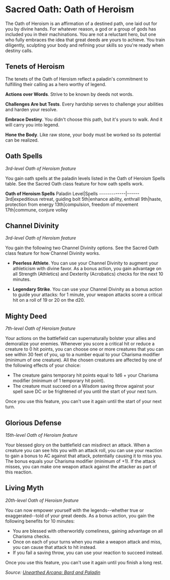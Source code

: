# Sacred Oath: Oath of Heroism
The Oath of Heroism is an affirmation of a destined path, one laid out for you by divine hands. For whatever reason, a god or a group of gods has included you in their machinations. You are not a reluctant hero, but one who fully embraces the idea that great deeds are yours to achieve. You train diligently, sculpting your body and refining your skills so you're ready when destiny calls.

## Tenets of Heroism
The tenets of the Oath of Heroism reflect a paladin's commitment to fulfilling their calling as a hero worthy of legend.

**Actions over Words**. Strive to be known by deeds not words.

**Challenges Are but Tests**. Every hardship serves to challenge your abilities and harden your resolve.

**Embrace Destiny**. You didn't choose this path, but it's yours to walk. And it will carry you into legend.

**Hone the Body**. Like raw stone, your body must be worked so its potential can be realized.

## Oath Spells
*3rd-level Oath of Heroism feature*

You gain oath spells at the paladin levels listed in the Oath of Heroism Spells table. See the Sacred Oath class feature for how oath spells work.

**Oath of Heroism Spells**
Paladin Level|Spells
-------------|------
3rd|expeditious retreat, guiding bolt
5th|enhance ability, enthrall
9th|haste, protection from energy
13th|compulsion, freedom of movement
17th|commune, conjure volley

## Channel Divinity
*3rd-level Oath of Heroism feature*

You gain the following two Channel Divinity options. See the Sacred Oath class feature for how Channel Divinity works.

* **Peerless Athlete**. You can use your Channel Divinity to augment your athleticism with divine favor. As a bonus action, you gain advantage on all Strength (Athletics) and Dexterity (Acrobatics) checks for the next 10 minutes.

* **Legendary Strike**. You can use your Channel Divinity as a bonus action to guide your attacks: for 1 minute, your weapon attacks score a critical hit on a roll of 19 or 20 on the d20.

## Mighty Deed
*7th-level Oath of Heroism feature*

Your actions on the battlefield can supernaturally bolster your allies and demoralize your enemies. Whenever you score a critical hit or reduce a creature to 0 hit points, you can choose one or more creatures that you can see within 30 feet of you, up to a number equal to your Charisma modifier (minimum of one creature). All the chosen creatures are affected by one of the following effects of your choice:
* The creature gains temporary hit points equal to 1d6 + your Charisma modifier (minimum of 1 temporary hit point).
* The creature must succeed on a Wisdom saving throw against your spell save DC or be frightened of you until the start of your next 
turn.

Once you use this feature, you can't use it again until the start of your next turn.

## Glorious Defense
*15th-level Oath of Heroism feature*

Your blessed glory on the battlefield can misdirect an attack. When a creature you can see hits you with an attack roll, you can use your reaction to gain a bonus to AC against that attack, potentially causing it to miss you. The bonus equals your Charisma modifier (minimum of +1). If the attack misses, you can make one weapon attack against the attacker as part of this reaction.

## Living Myth
*20th-level Oath of Heroism feature*

You can now empower yourself with the legends--whether true or exaggerated--told of your great deeds. As a bonus action, you gain the following benefits for 10 minutes:
* You are blessed with otherworldly comeliness, gaining advantage on all Charisma checks.
* Once on each of your turns when you make a weapon attack and miss, you can cause that attack to hit instead.
* If you fail a saving throw, you can use your reaction to succeed instead.

Once you use this feature, you can't use it again until you finish a long rest.

*Source: [Unearthed Arcana: Bard and Paladin](https://dnd.wizards.com/articles/unearthed-arcana/bard-paladin)*